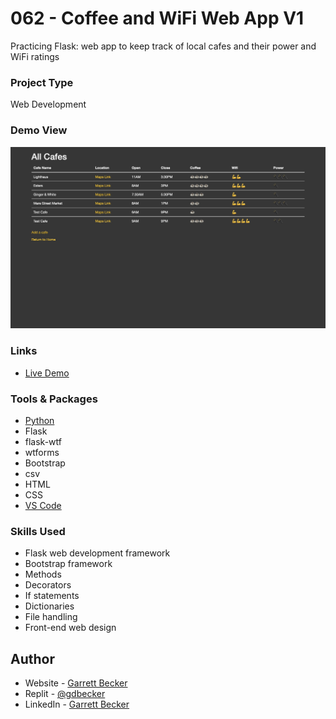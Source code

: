 # 062 - Coffee and WiFi Web App V1

Practicing Flask: web app to keep track of local cafes and their power and WiFi ratings

### Project Type

Web Development

### Demo View

![](./062-coffee-and-wifi-web-app-v1.jpg)

### Links

- [Live Demo](https://replit.com/@gdbecker/062-Coffee-and-WiFi-Web-App-V1)

### Tools & Packages

- [Python](https://www.python.org)
- Flask
- flask-wtf
- wtforms
- Bootstrap
- csv
- HTML
- CSS
- [VS Code](https://code.visualstudio.com)

### Skills Used

- Flask web development framework
- Bootstrap framework
- Methods
- Decorators
- If statements
- Dictionaries
- File handling
- Front-end web design

## Author

- Website - [Garrett Becker]()
- Replit - [@gdbecker](https://replit.com/@gdbecker)
- LinkedIn - [Garrett Becker](https://www.linkedin.com/in/garrett-becker-923b4a106/)